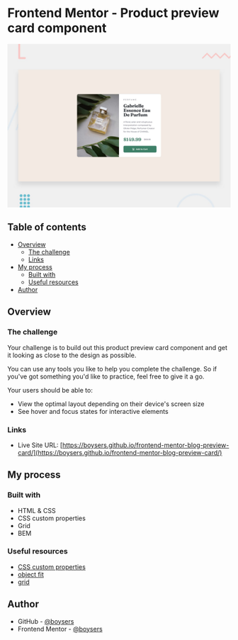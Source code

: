 # Frontend Mentor - Product preview card component

![Design preview for the Product preview card component coding challenge](./design/desktop-preview.jpg)

## Table of contents

- [Overview](#overview)
  - [The challenge](#the-challenge)
  - [Links](#links)
- [My process](#my-process)
  - [Built with](#built-with)
  - [Useful resources](#useful-resources)
- [Author](#author)

## Overview

### The challenge

Your challenge is to build out this product preview card component and get it looking as close to the design as possible.

You can use any tools you like to help you complete the challenge. So if you've got something you'd like to practice, feel free to give it a go.

Your users should be able to:

- View the optimal layout depending on their device's screen size
- See hover and focus states for interactive elements

### Links

- Live Site URL: [https://boysers.github.io/frontend-mentor-blog-preview-card/](https://boysers.github.io/frontend-mentor-blog-preview-card/)

## My process

### Built with

- HTML & CSS
- CSS custom properties
- Grid
- BEM

### Useful resources

- [CSS custom properties](https://developer.mozilla.org/en-US/docs/Web/CSS/Using_CSS_custom_properties)
- [object fit](https://developer.mozilla.org/en-US/docs/Web/CSS/object-fit)
- [grid](https://developer.mozilla.org/en-US/docs/Web/CSS/grid)

## Author

- GitHub - [@boysers](https://github.com/boysers)
- Frontend Mentor - [@boysers](https://www.frontendmentor.io/profile/boysers)
